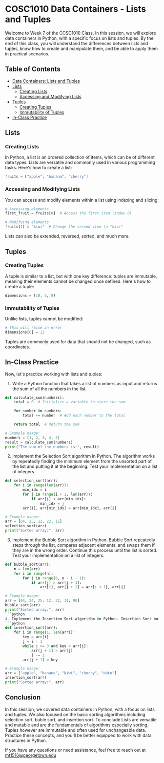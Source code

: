 
# COSC1010 Data Containers - Lists and Tuples

Welcome to Week 7 of the COSC1010 Class. In this session, we will explore data containers in Python, with a specific focus on lists and tuples. By the end of this class, you will understand the differences between lists and tuples, know how to create and manipulate them, and be able to apply them in practical scenarios.

## Table of Contents

- [Data Containers: Lists and Tuples](#data-containers-lists-and-tuples)
- [Lists](#lists)
  - [Creating Lists](#creating-lists)
  - [Accessing and Modifying Lists](#accessing-and-modifying-lists)
- [Tuples](#tuples)
  - [Creating Tuples](#creating-tuples)
  - [Immutability of Tuples](#immutability-of-tuples)
- [In-Class Practice](#in-class-practice)

## Lists

### Creating Lists

In Python, a list is an ordered collection of items, which can be of different data types. Lists are versatile and commonly used in various programming tasks. Here's how to create a list:

```python
fruits = ["apple", "banana", "cherry"]
```

### Accessing and Modifying Lists

You can access and modify elements within a list using indexing and slicing:

```python
# Accessing elements
first_fruit = fruits[0]  # Access the first item (index 0)

# Modifying elements
fruits[1] = "kiwi"  # Change the second item to "kiwi"
```

Lists can also be extended, reversed, sorted, and much more.

## Tuples

### Creating Tuples

A tuple is similar to a list, but with one key difference: tuples are immutable, meaning their elements cannot be changed once defined. Here's how to create a tuple:

```python
dimensions = (10, 5, 8)
```

### Immutability of Tuples

Unlike lists, tuples cannot be modified:

```python
# This will raise an error
dimensions[0] = 12
```

Tuples are commonly used for data that should not be changed, such as coordinates.

## In-Class Practice

Now, let's practice working with lists and tuples:

1. Write a Python function that takes a list of numbers as input and returns the sum of all the numbers in the list.
```python
def calculate_sum(numbers):
    total = 0  # Initialize a variable to store the sum

    for number in numbers:
        total += number  # Add each number to the total

    return total  # Return the sum

# Example usage:
numbers = [1, 2, 3, 4, 5]
result = calculate_sum(numbers)
print("The sum of the numbers is:", result)

```
2. Implement the Selection Sort algorithm in Python. The algorithm works by repeatedly finding the minimum element from the unsorted part of the list and putting it at the beginning. Test your implementation on a list of integers.
```python
def selection_sort(arr):
    for i in range(len(arr)):
        min_idx = i
        for j in range(i + 1, len(arr)):
            if arr[j] < arr[min_idx]:
                min_idx = j
        arr[i], arr[min_idx] = arr[min_idx], arr[i]

# Example usage:
arr = [64, 25, 12, 22, 11]
selection_sort(arr)
print("Sorted array:", arr)
```
3. Implement the Bubble Sort algorithm in Python. Bubble Sort repeatedly steps through the list, compares adjacent elements, and swaps them if they are in the wrong order. Continue this process until the list is sorted. Test your implementation on a list of integers.
```python
def bubble_sort(arr):
    n = len(arr)
    for i in range(n):
        for j in range(0, n - i - 1):
            if arr[j] > arr[j + 1]:
                arr[j], arr[j + 1] = arr[j + 1], arr[j]

# Example usage:
arr = [64, 34, 25, 12, 22, 11, 90]
bubble_sort(arr)
print("Sorted array:", arr)
```python
4. Implement the Insertion Sort algorithm in Python. Insertion Sort builds the final sorted array one item at a time, inserting each element into its correct position. Test your implementation on a list of strings.
```python
def insertion_sort(arr):
    for i in range(1, len(arr)):
        key = arr[i]
        j = i - 1
        while j >= 0 and key < arr[j]:
            arr[j + 1] = arr[j]
            j -= 1
        arr[j + 1] = key

# Example usage:
arr = ["apple", "banana", "kiwi", "cherry", "date"]
insertion_sort(arr)
print("Sorted array:", arr)
```   

## Conclusion

In this session, we covered data containers in Python, with a focus on lists and tuples. We also focused on the basic sorting algorithms including selection sort, buble sort, and insertion sort.
To conclude Lists are versatile and mutable and are the fundamentals of algorithms especially sorting. Tuples however are immutable and often used for unchangeable data. Practice these concepts, and you'll be better equipped to work with data structures in Python.

If you have any questions or need assistance, feel free to reach out at mt1516@georgetown.edu
